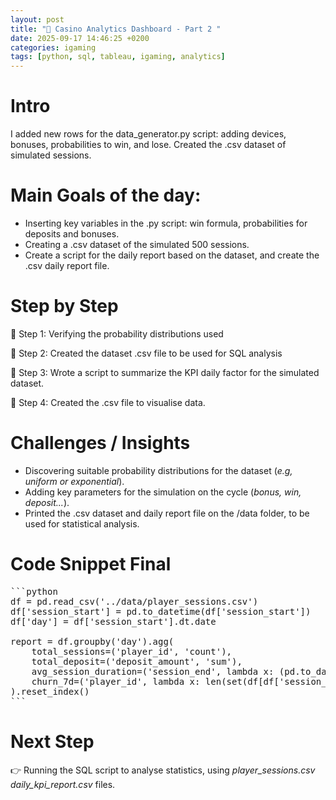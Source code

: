 ```yaml
---
layout: post
title: "🎲 Casino Analytics Dashboard - Part 2 "
date: 2025-09-17 14:46:25 +0200
categories: igaming
tags: [python, sql, tableau, igaming, analytics]
---
```


# Intro

I added new rows for the data_generator.py script: adding devices, bonuses, probabilities to win, and lose. Created the .csv dataset of simulated sessions.

# Main Goals of the day:

- Inserting key variables in the .py script: win formula, probabilities for deposits and bonuses.
- Creating a .csv dataset of the simulated 500 sessions.
- Create a script for the daily report based on the dataset, and create the .csv daily report file.

# Step by Step
📍 Step 1: Verifying the probability distributions used

📍 Step 2: Created the dataset .csv file to be used for SQL analysis

📍 Step 3: Wrote a script to summarize the KPI daily factor for the simulated dataset.

📍 Step 4: Created the .csv file to visualise data.


# Challenges / Insights

- Discovering suitable probability distributions for the dataset (_e.g, uniform or exponential_).
- Adding key parameters for the simulation on the cycle (_bonus, win, deposit..._).
- Printed the .csv dataset and daily report file on the /data folder, to be used for statistical analysis.

# Code Snippet Final

<pre>
```python
df = pd.read_csv('../data/player_sessions.csv')
df['session_start'] = pd.to_datetime(df['session_start'])
df['day'] = df['session_start'].dt.date

report = df.groupby('day').agg(
    total_sessions=('player_id', 'count'),
    total_deposit=('deposit_amount', 'sum'),
    avg_session_duration=('session_end', lambda x: (pd.to_datetime(x) - pd.to_datetime(df.loc[x.index, 'session_start'])).mean().total_seconds()/60),
    churn_7d=('player_id', lambda x: len(set(df[df['session_start'] < (pd.Timestamp.today() - pd.Timedelta(days=7))]['player_id']) & set(x)))  # semplificato
).reset_index()
```
</pre>

# Next Step
👉 Running the SQL script to analyse statistics, using _player_sessions.csv_ _daily_kpi_report.csv_ files.

